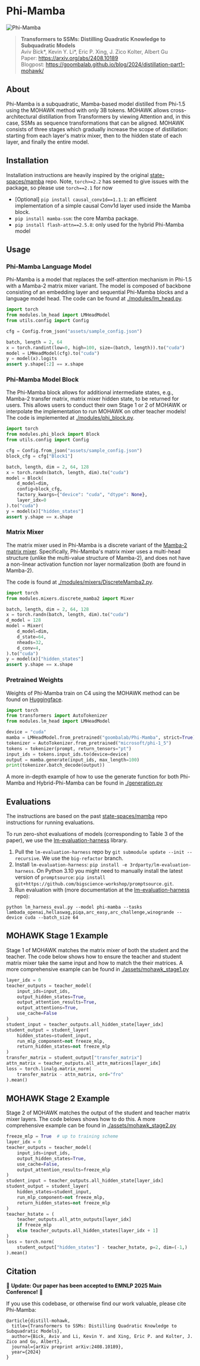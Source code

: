 # Phi-Mamba

![Phi-Mamba](assets/phi-mamba.png "MOHAWK Stages")
> **Transformers to SSMs: Distilling Quadratic Knowledge to Subquadratic Models**\
> Aviv Bick*, Kevin Y. Li*, Eric P. Xing, J. Zico Kolter, Albert Gu \
> Paper: https://arxiv.org/abs/2408.10189 \
> Blogpost: https://goombalab.github.io/blog/2024/distillation-part1-mohawk/

## About

Phi-Mamba is a subquadratic, Mamba-based model distilled from Phi-1.5 using the MOHAWK method with only 3B tokens. MOHAWK allows cross-architectural distillation from Transformers by viewing Attention and, in this case, SSMs as sequence transformations that can be aligned. MOHAWK consists of three stages which gradually increase the scope of distillation: starting from each layer's matrix mixer, then to the hidden state of each layer, and finally the entire model. 

## Installation
Installation instructions are heavily inspired by the original [state-spaces/mamba](https://github.com/state-spaces/mamba) repo. Note, `torch>=2.2` has seemed to give issues with the package, so please use `torch==2.1` for now

- [Optional] `pip install causal_conv1d==1.1.1`: an efficient implementation of a simple causal Conv1d layer used inside the Mamba block.
- `pip install mamba-ssm`: the core Mamba package.
- `pip install flash-attn==2.5.8`: only used for the hybrid Phi-Mamba model

## Usage

### Phi-Mamba Language Model

Phi-Mamba is a model that replaces the self-attention mechanism in Phi-1.5 with a Mamba-2 matrix mixer variant. The model is composed of backbone consisting of an embedding layer and sequential Phi-Mamba blocks and a language model head. The code can be found at 
[./modules/lm_head.py](./modules/LMHead.py).

```python
import torch
from modules.lm_head import LMHeadModel
from utils.config import Config

cfg = Config.from_json("assets/sample_config.json")

batch, length = 2, 64
x = torch.randint(low=0, high=100, size=(batch, length)).to("cuda")
model = LMHeadModel(cfg).to("cuda")
y = model(x).logits
assert y.shape[:2] == x.shape
```

### Phi-Mamba Model Block

The Phi-Mamba block allows for additional intermediate states, e.g., Mamba-2 transfer matrix, matrix mixer hidden state, to be returned for users. This allows users to conduct their own Stage 1 or 2 of MOHAWK or interpolate the implementation to run MOHAWK on other teacher models! The code is implemented at [./modules/phi_block.py](./modules/phi_block.py). 

```python
import torch
from modules.phi_block import Block
from utils.config import Config

cfg = Config.from_json("assets/sample_config.json")
block_cfg = cfg["Block1"]

batch, length, dim = 2, 64, 128
x = torch.randn(batch, length, dim).to("cuda")
model = Block(
    d_model=dim,
    config=block_cfg,
    factory_kwargs={"device": "cuda", "dtype": None},
    layer_idx=0
).to("cuda")
y = model(x)["hidden_states"]
assert y.shape == x.shape
```

### Matrix Mixer 

The matrix mixer used in Phi-Mamba is a discrete variant of the [Mamba-2 matrix mixer](https://arxiv.org/abs/2405.21060). Specifically, Phi-Mamba's matrix mixer uses a multi-head structure (unlike the multi-value structure of Mamba-2), and does not have a non-linear activation function nor layer normalization (both are found in Mamba-2). 

The code is found at [./modules/mixers/DiscreteMamba2.py](./modules/mixers/DiscreteMamba2.py).

```python
import torch
from modules.mixers.discrete_mamba2 import Mixer

batch, length, dim = 2, 64, 128
x = torch.randn(batch, length, dim).to("cuda")
d_model = 128
model = Mixer(
    d_model=dim,
    d_state=64,
    nheads=32,
    d_conv=4,
).to("cuda")
y = model(x)["hidden_states"]
assert y.shape == x.shape
```

### Pretrained Weights
Weights of Phi-Mamba train on C4 using the MOHAWK method can be found on [Huggingface](https://huggingface.co/goombalab/Phi-Mamba). 

```python
import torch
from transformers import AutoTokenizer
from modules.lm_head import LMHeadModel

device = "cuda"
mamba = LMHeadModel.from_pretrained("goombalab/Phi-Mamba", strict=True).to(device)
tokenizer = AutoTokenizer.from_pretrained("microsoft/phi-1_5")
tokens = tokenizer(prompt, return_tensors="pt")
input_ids = tokens.input_ids.to(device=device)
output = mamba.generate(input_ids, max_length=100)
print(tokenizer.batch_decode(output))
```
A more in-depth example of how to use the generate function for both Phi-Mamba and Hybrid-Phi-Mamba can be found in [./generation.py](./generation.py)

## Evaluations
The instructions are based on the past [state-spaces/mamba](https://github.com/state-spaces/mamba) repo instructions for running evaluations.

To run zero-shot evaluations of models (corresponding to Table 3 of the paper),
 we use the
[lm-evaluation-harness](https://github.com/EleutherAI/lm-evaluation-harness/tree/big-refactor)
library.

1. Pull the `lm-evaluation-harness` repo by `git submodule update --init
  --recursive`. We use the `big-refactor` branch.
2. Install `lm-evaluation-harness`: `pip install -e 3rdparty/lm-evaluation-harness`.
On Python 3.10 you might need to manually install the latest version of `promptsource`: `pip install git+https://github.com/bigscience-workshop/promptsource.git`.
3. Run evaluation with (more documentation at the [lm-evaluation-harness](https://github.com/EleutherAI/lm-evaluation-harness/tree/big-refactor) repo):
```
python lm_harness_eval.py --model phi-mamba --tasks lambada_openai,hellaswag,piqa,arc_easy,arc_challenge,winogrande --device cuda --batch_size 64
```

## MOHAWK Stage 1 Example
Stage 1 of MOHAWK matches the matrix mixer of both the student and the teacher. The code below shows how to ensure the teacher and student matrix mixer take the same input and how to match the their matrices. A more comprehensive example can be found in [./assets/mohawk_stage1.py](./assets/mohawk_stage1.py)

```python
layer_idx = 0
teacher_outputs = teacher_model(
    input_ids=input_ids,
    output_hidden_states=True,
    output_attention_results=True,
    output_attentions=True,
    use_cache=False
)
student_input = teacher_outputs.all_hidden_state[layer_idx]
student_output = student_layer(
    hidden_states=student_input,
    run_mlp_component=not freeze_mlp,
    return_hidden_states=not freeze_mlp
)
transfer_matrix = student_output["transfer_matrix"]
attn_matrix = teacher_outputs.all_attn_matrices[layer_idx]
loss = torch.linalg.matrix_norm(
    transfer_matrix - attn_matrix, ord="fro"
).mean()
```

## MOHAWK Stage 2 Example
Stage 2 of MOHAWK matches the output of the student and teacher matrix mixer layers. The code belows shows how to do this. A more comprehensive example can be found in [./assets/mohawk_stage2.py](./assets/mohawk_stage2.py)

```python
freeze_mlp = True  # up to training scheme
layer_idx = 0
teacher_outputs = teacher_model(
    input_ids=input_ids,
    output_hidden_states=True,
    use_cache=False,
    output_attention_results=freeze_mlp
)
student_input = teacher_outputs.all_hidden_state[layer_idx]
student_output = student_layer(
    hidden_states=student_input,
    run_mlp_component=not freeze_mlp,
    return_hidden_states=not freeze_mlp
)
teacher_hstate = (
    teacher_outputs.all_attn_outputs[layer_idx]
    if freeze_mlp
    else teacher_outputs.all_hidden_states[layer_idx + 1]
)
loss = torch.norm(
    student_output["hidden_states"] - teacher_hstate, p=2, dim=(-1,)
).mean()
```
## Citation
🎉 **Update: Our paper has been accepted to EMNLP 2025 Main Conference!** 🎉

If you use this codebase, or otherwise find our work valuable, please cite Phi-Mamba:
```
@article{distill-mohawk,
  title={Transformers to SSMs: Distilling Quadratic Knowledge to Subquadratic Models},
  author={Bick, Aviv and Li, Kevin Y. and Xing, Eric P. and Kolter, J. Zico and Gu, Albert},
  journal={arXiv preprint arXiv:2408.10189},
  year={2024}
}
```
